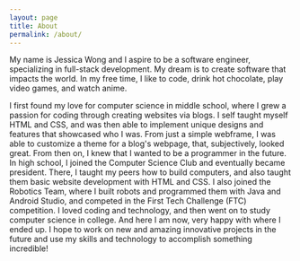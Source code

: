 ```yaml
---
layout: page
title: About
permalink: /about/
---
```


My name is Jessica Wong and I aspire to be a software engineer, specializing in full-stack development. My dream is to create software that impacts the world. In my free time, I like to code, drink hot chocolate, play video games, and watch anime.


I first found my love for computer science in middle school, where I grew a passion for coding through creating websites via blogs. I self taught myself HTML and CSS, and was then able to implement unique designs and features that showcased who I was. From just a simple webframe, I was able to customize a theme for a blog's webpage, that, subjectively, looked great. From then on, I knew that I wanted to be a programmer in the future. In high school, I joined the Computer Science Club and eventually became president. There, I taught my peers how to build computers, and also taught them basic website development with HTML and CSS. I also joined the Robotics Team, where I built robots and programmed them with Java and Android Studio, and competed in the First Tech Challenge (FTC) competition. I loved coding and technology, and then went on to study computer science in college. And here I am now, very happy with where I ended up. I hope to work on new and amazing innovative projects in the future and use my skills and technology to accomplish something incredible!